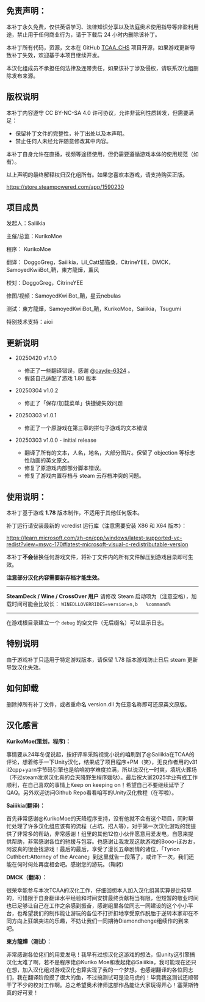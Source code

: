 ## 免责声明：

本补丁永久免费，仅供英语学习、法律知识分享以及法庭奥术使用指导等非盈利用途，禁止用于任何商业行为，请于下载后 24 小时内删除该补丁。

本补丁所有代码，资源，文本在 GitHub [TCAA_CHS](https://github.com/kurikomoe/TCAA_CHS) 项目开源，如果游戏更新导致补丁失效，欢迎基于本项目继续开发。

本汉化组成员不承担任何法律及连带责任，如果该补丁涉及侵权，请联系汉化组删除发布来源。



## 版权说明

本补丁内容遵守 CC BY-NC-SA 4.0 许可协议，允许非营利性质转发，但需要满足：

- 保留补丁文件的完整性，补丁出处以及本声明。
- 禁止任何人未经允许随意修改其中内容。

本补丁自身允许在直播，视频等途径使用，但仍需要遵循游戏本体的使用规范（如有）。

以上声明的最终解释权归汉化组所有。如果您喜欢本游戏，请支持购买正版。

https://store.steampowered.com/app/1590230




## 项目成员

发起人：Saiiikia

主催/总监：KurikoMoe

程序： KurikoMoe

翻译： DoggoGreg，Saiiikia，Lil\_Catt猫猫桑，CitrineYEE，DMCK，SamoyedKwiiBot\_鞘，東方龍燁，薰风

校对：DoggoGreg，CitrineYEE

修图/视频：SamoyedKwiiBot\_鞘，星云nebulas

测试：東方龍燁，SamoyedKwiiBot\_鞘，KurikoMoe，Saiiikia，Tsugumi

特别技术支持：aioi



## 更新说明

- 20250420 v1.1.0
  - 修正了一些翻译错误，感谢 @[cayde-6324](https://github.com/cayde-6324) 。
  - 假装自己适配了游戏 1.80 版本

- 20250304 v1.0.2
  - 修正了「保存/加载菜单」快捷键失效问题

- 20250303 v1.0.1
  - 修正了一个原游戏在第三章的拼句子游戏的文本错误

- 20250303 v1.0.0 - initial release
  - 翻译了所有的文本，人名，地名，大部分图片。保留了 objection 等标志性动画的英文原文。
  - 修复了原游戏内部部分脚本错误。
  - 修复了游戏内置存档与 steam 云存档冲突的问题。




## 使用说明：

本补丁基于游戏 **1.78** 版本制作，不适用于其他任何版本。

补丁运行请安装最新的 vcredist 运行库（注意需要安装 X86 和 X64 版本）：

https://learn.microsoft.com/zh-cn/cpp/windows/latest-supported-vc-redist?view=msvc-170#latest-microsoft-visual-c-redistributable-version

本补丁**不会**替换任何游戏文件，将补丁文件内的所有文件解压到游戏目录即可生效。

**注意部分汉化内容需要新存档才能生效。**

---------------------------

**SteamDeck / Wine / CrossOver 用户**
请修改 Steam 启动项为（注意空格），加载时间可能会比较长：
`WINEDLLOVERRIDES=version=n,b   %command%`

-----------------------------------

在游戏根目录建立一个 `debug` 的空文件（无后缀名）可以显示日志。



## 特别说明

由于游戏补丁只适用于特定游戏版本，请保留 1.78 版本游戏防止日后 steam 更新导致汉化失效。



## 如何卸载

删除掉所有补丁文件，或者重命名 version.dll 为任意名称即可还原英文原版。




## 汉化感言

**KurikoMoe(策划，程序)：**

事情要从24年冬促说起，按好评率采购视觉小说的咱刷到了@Saiiikia在TCAA的评论，想着练手一下Unity汉化，结果成了项目程序+PM（笑），无良作者用的v31 il2cpp+yarn字节码引擎也是给咱初学难度拉满，所以说汉化一时爽，填坑火葬场（不过steam发求汉化真的会天降野生程序媛哒）。最后祝大家2025学业有成工作顺利，在自己喜欢的事情上Keep on keeping on！希望自己不要继续延毕了QAQ。另外欢迎访问Github Repo看看咱写的Unity汉化教程（在写啦）。

**Saiiikia(翻译)：**

首先非常感谢@KurikoMoe的天降程序支持，没有他就不会有这个项目，同时帮忙处理了许多汉化组应该有的流程（占坑、招人等），对于第一次汉化游戏的我提供了非常多的帮助，非常感谢！组里的其他12位小伙伴愿意用爱发电，自愿来提供帮助，非常感谢各位的驰援与包容。也感谢让我发现这款游戏的Booo-ぼおお，阿波真的很会找游戏！最后的最后，享受了漫长五章剧情的诸位，「Tyrion Cuthbert:Attorney of the Arcane」到这里就告一段落了，或许下一次，我们还能在何时何处再度相会吧。感谢您的游玩。（鞠躬）

**DMCK（翻译）：**

很荣幸能参与本次TCAA的汉化工作，仔细回想本人加入汉化组其实算是比较早的，可惜限于自身翻译水平经验和时间安排最终贡献相当有限，但短暂的敬业时间也已足够让自己在工作之余感到振奋，感谢组里各位同志一同建设的这个小小平台，也希望我们的制作能让游玩的各位不打折扣地享受原作脱胎于逆转本家却在不同方向上狂飙突进的乐趣，不妨让我们一同期待Diamondhenge组续作的到来吧。

**東方龍燁（测试）：**

非常感谢各位佬们的用爱发电！我早有过想汉化这游戏的想法，但unity这引擎搞汉化太难了啊，若不是程序佬@Kuriko Moe和发起佬@Saiiikia，我可能现在还只在想，加入汉化组对游戏汉化也算实现了我的一个梦想。也感谢翻译的各位同志们，我在翻译阶段摸了很大的鱼，不过搞测试可是没马虎的！毕竟我这测试还顺带干了不少的校对工作啊。总之希望奥术律师这部作品能让大家玩得开心！塞莱斯特真的好可爱！
